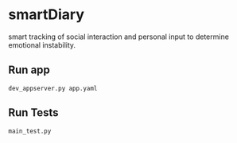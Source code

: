 # smartDiary
smart tracking of social interaction and personal input to determine emotional instability.

## Run app
`dev_appserver.py app.yaml`

## Run Tests
`main_test.py`

